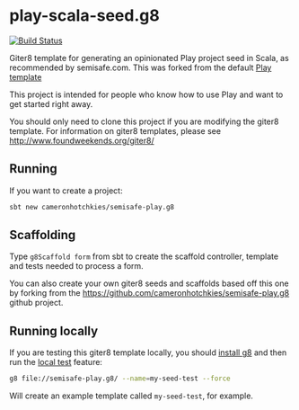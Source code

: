 # play-scala-seed.g8

[![Build Status](https://travis-ci.com/cameronhotchkies/semisafe-play.g8.svg?branch=2.8.x)](https://travis-ci.com/cameronhotchkies/semisafe-play.g8)

Giter8 template for generating an opinionated Play project seed in Scala, as
recommended by semisafe.com. This was forked from the default [Play template][0]

This project is intended for people who know how to use Play and want to get
started right away.

You should only need to clone this project if you are modifying the giter8
template.  For information on giter8 templates, please see
<http://www.foundweekends.org/giter8/>

## Running

If you want to create a project:

```bash
sbt new cameronhotchkies/semisafe-play.g8
```

## Scaffolding

Type `g8Scaffold form` from sbt to create the scaffold controller, template and
tests needed to process a form.

You can also create your own giter8 seeds and scaffolds based off this one by
forking from the <https://github.com/cameronhotchkies/semisafe-play.g8> github
project.

## Running locally

If you are testing this giter8 template locally, you should
[install g8](http://www.foundweekends.org/giter8/setup.html) and then run the
[local test](http://www.foundweekends.org/giter8/testing.html) feature:

```bash
g8 file://semisafe-play.g8/ --name=my-seed-test --force
```

Will create an example template called `my-seed-test`, for example.

[0]: https://github.com/playframework/play-scala-seed.g8
[1]: https://github.com/cameronhotchkies/semisafe-play.g8
